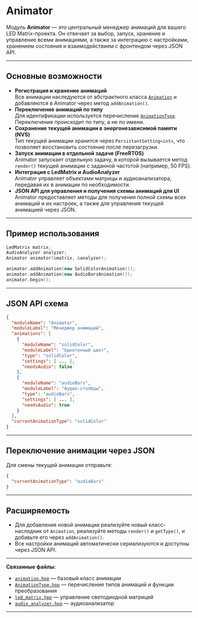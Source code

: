 # Animator

Модуль **Animator** — это центральный менеджер анимаций для вашего LED Matrix-проекта. Он отвечает за выбор, запуск, хранение и управление всеми анимациями, а также за интеграцию с настройками, хранением состояния и взаимодействием с фронтендом через JSON API.

---

## Основные возможности

- **Регистрация и хранение анимаций**  
  Все анимации наследуются от абстрактного класса [`Animation`](../Animation/animation.hpp) и добавляются в Animator через метод `addAnimation()`.
- **Переключение анимаций по типу**  
  Для идентификации используется перечисление [`AnimationType`](../../include/AnimationType.hpp). Переключение происходит по типу, а не по имени.
- **Сохранение текущей анимации в энергонезависимой памяти (NVS)**  
  Тип текущей анимации хранится через `PersistantSetting<int>`, что позволяет восстановить состояние после перезагрузки.
- **Запуск анимации в отдельной задаче (FreeRTOS)**  
  Animator запускает отдельную задачу, в которой вызывается метод `render()` текущей анимации с заданной частотой (например, 50 FPS).
- **Интеграция с LedMatrix и AudioAnalyzer**  
  Animator управляет объектами матрицы и аудиоанализатора, передавая их в анимации по необходимости.
- **JSON API для управления и получения схемы анимаций для UI**  
  Animator предоставляет методы для получения полной схемы всех анимаций и их настроек, а также для управления текущей анимацией через JSON.

---

## Пример использования

```cpp
LedMatrix matrix;
AudioAnalyzer analyzer;
Animator animator(&matrix, &analyzer);

animator.addAnimation(new SolidColorAnimation());
animator.addAnimation(new AudioBarsAnimation());
animator.begin();
```

---

## JSON API схема

```json
{
  "moduleName": "Animator",
  "moduleLabel": "Менеджер анимаций",
  "animations": [
    {
      "moduleName": "solidColor",
      "moduleLabel": "Однотонный цвет",
      "type": "solidColor",
      "settings": [ ... ],
      "needsAudio": false
    },
    {
      "moduleName": "audioBars",
      "moduleLabel": "Аудио-столбцы",
      "type": "audioBars",
      "settings": [ ... ],
      "needsAudio": true
    }
  ],
  "currentAnimationType": "solidColor"
}
```

---

## Переключение анимации через JSON

Для смены текущей анимации отправьте:

```json
{
  "currentAnimationType": "audioBars"
}
```

---

## Расширяемость

- Для добавления новой анимации реализуйте новый класс-наследник от `Animation`, реализуйте методы `render()` и `getType()`, и добавьте его через `addAnimation()`.
- Все настройки анимаций автоматически сериализуются и доступны через JSON API.

---

**Связанные файлы:**
- [`animation.hpp`](../Animation/animation.hpp) — базовый класс анимации
- [`AnimationType.hpp`](../../include/AnimationType.hpp) — перечисление типов анимаций и функции преобразования
- [`led_matrix.hpp`](../LedMatrix/led_matrix.hpp) — управление светодиодной матрицей
- [`audio_analyzer.hpp`](../AudioAnalyzer/audio_analyzer.hpp) — аудиоанализатор

---